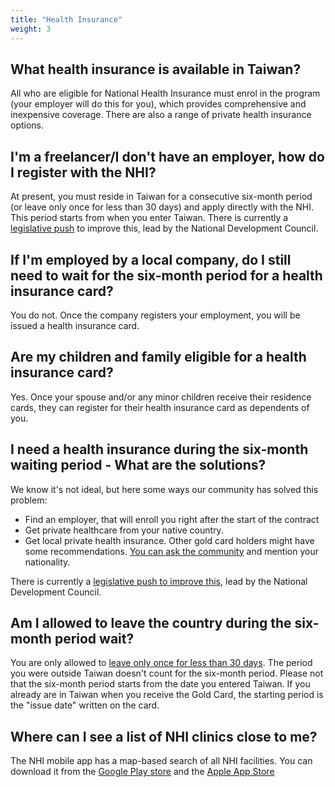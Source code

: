 ```yaml
---
title: "Health Insurance"
weight: 3
---
```

<!--- (c) Tom Fifield, licensed under a
Creative Commons Attribution-NonCommercial-ShareAlike 4.0 International License. -->

## What health insurance is available in Taiwan?
All who are eligible for National Health Insurance must enrol in the program (your employer will do this for you), which provides comprehensive and inexpensive coverage. There are also a range of private health insurance options.

## I'm a freelancer/I don't have an employer, how do I register with the NHI?
At present, you must reside in Taiwan for a consecutive six-month period (or leave only once for
 less than 30 days) and apply directly with the NHI. This period starts from when you enter Taiwan.
 There is currently a
 [legislative push](https://www.ndc.gov.tw/en/Content_List.aspx?n=999F9864EFDB5F6F&upn=6CE244D6E7DAF831)
 to improve this, lead by the National Development Council.
 
## If I'm employed by a local company, do I still need to wait for the six-month period for a health insurance card?
You do not.  Once the company registers your employment, you will be issued a health insurance card. 
 
## Are my children and family eligible for a health insurance card?
Yes. Once your spouse and/or any minor children receive their residence cards, they can register for their health insurance card as dependents of you.
 
## I need a health insurance during the six-month waiting period - What are the solutions?
We know it's not ideal, but here some ways our community has solved this problem: 
- Find an employer, that will enroll you right after the start of the contract
- Get private healthcare from your native country.
- Get local private health insurance. Other gold card holders might have some recommendations. [You can ask the community](https://forms.gle/K88uVy2jMW61DpT2A) and mention your nationality.

 There is currently a [legislative push to improve this](https://www.ndc.gov.tw/en/Content_List.aspx?n=999F9864EFDB5F6F&upn=6CE244D6E7DAF831), lead by the National Development Council.

## Am I allowed to leave the country during the six-month period wait?
You are only allowed to [leave only once for less than 30 days](https://www.nhi.gov.tw/english/Content_List.aspx?n=C88B41A4EAB5E692&topn=778856C209BCE527).
The period you were outside Taiwan doesn't count for the six-month period.
Please not that the six-month period starts from the date you entered Taiwan.
If you already are in Taiwan when you receive the Gold Card, the starting period is the "issue date" written on the card.

## Where can I see a list of NHI clinics close to me?
The NHI mobile app has a map-based search of all NHI facilities.
You can download it from the [Google Play store](https://play.google.com/store/apps/details?id=com.nhiApp.v1) and the [Apple App Store](https://apps.apple.com/tw/app/%E5%85%A8%E6%B0%91%E5%81%A5%E4%BF%9D%E8%A1%8C%E5%8B%95%E5%BF%AB%E6%98%93%E9%80%9A-%E5%81%A5%E5%BA%B7%E5%AD%98%E6%91%BA/id578186283)
